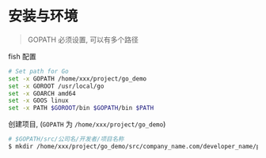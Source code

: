 # 安装与环境
> GOPATH 必须设置, 可以有多个路径

fish 配置
```bash
# Set path for Go
set -x GOPATH /home/xxx/project/go_demo
set -x GOROOT /usr/local/go
set -x GOARCH amd64
set -x GOOS linux
set -x PATH $GOROOT/bin $GOPATH/bin $PATH
```

创建项目, (`GOPATH` 为 `/home/xxx/project/go_demo`)

```bash
# $GOPATH/src/公司名/开发者/项目名称
$ mkdir /home/xxx/project/go_demo/src/company_name.com/developer_name/project_name
```
